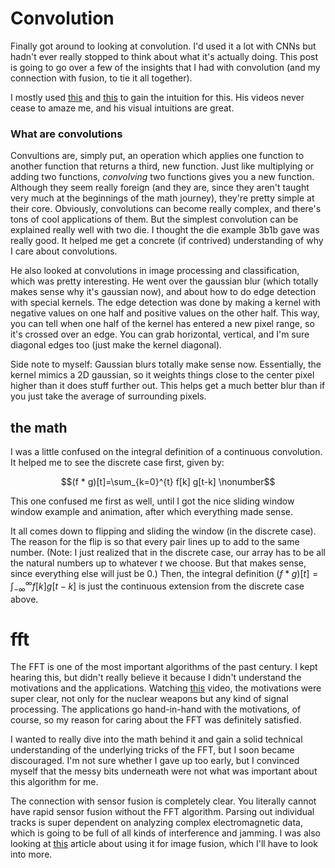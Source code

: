 <script type="text/x-mathjax-config"> MathJax.Hub.Config({ tex2jax: { skipTags: ['script', 'noscript', 'style', 'textarea', 'pre'], inlineMath: [['$','$']] } }); </script> <script src="https://cdn.mathjax.org/mathjax/latest/MathJax.js?config=TeX-AMS-MML_HTMLorMML" type="text/javascript"></script> 
# Convolution

Finally got around to looking at convolution. I'd used it a lot with CNNs but hadn't ever really stopped to think about what it's actually doing. This post is going to go over a few of the insights that I had with convolution (and my connection with fusion, to tie it all together).

I mostly used [this](https://www.youtube.com/watch?v=KuXjwB4LzSA) and [this](https://www.youtube.com/watch?v=IaSGqQa5O-M) to gain the intuition for this. His videos never cease to amaze me, and his visual intuitions are great.

### What are convolutions

Convultions are, simply put, an operation which applies one function to another function that returns a third, new function. Just like multiplying or adding two functions, _convolving_ two functions gives you a new function. Although they seem really foreign (and they are, since they aren't taught very much at the beginnings of the math journey), they're pretty simple at their core. Obviously, convolutions can become really complex, and there's tons of cool applications of them. But the simplest convolution can be explained really well with two die. I thought the die example 3b1b gave was really good. It helped me get a concrete (if contrived) understanding of why I care about convolutions.

He also looked at convolutions in image processing and classification, which was pretty interesting. He went over the gaussian blur (which totally makes sense why it's gaussian now), and about how to do edge detection with special kernels. The edge detection was done by making a kernel with negative values on one half and positive values on the other half. This way, you can tell when one half of the kernel has entered a new pixel range, so it's crossed over an edge. You can grab horizontal, vertical, and I'm sure diagonal edges too (just make the kernel diagonal).

Side note to myself: Gaussian blurs totally make sense now. Essentially, the kernel mimics a 2D gaussian, so it weights things close to the center pixel higher than it does stuff further out. This helps get a much better blur than if you just take the average of surrounding pixels.

## the math

I was a little confused on the integral definition of a continuous convolution. It helped me to see the discrete case first, given by:

$$(f * g)[t]=\sum_{k=0}^{t} f[k] g[t-k] \nonumber$$

This one confused me first as well, until I got the nice sliding window window example and animation, after which everything made sense.

It all comes down to flipping and sliding the window (in the discrete case). The reason for the flip is so that every pair lines up to add to the same number. (Note: I just realized that in the discrete case, our array has to be all the natural numbers up to whatever $t$ we choose. But that makes sense, since everything else will just be 0.) Then, the integral definition
$(f * g)[t]=\int_{-\infty}^{\infty} f[k] g[t-k] \nonumber$
is just the continuous extension from the discrete case above.

# fft

The FFT is one of the most important algorithms of the past century. I kept hearing this, but didn't really believe it because I didn't understand the motivations and the applications. Watching [this](https://www.youtube.com/watch?v=nmgFG7PUHfo) video, the motivations were super clear, not only for the nuclear weapons but any kind of signal processing. The applications go hand-in-hand with the motivations, of course, so my reason for caring about the FFT was definitely satisfied.

I wanted to really dive into the math behind it and gain a solid technical understanding of the underlying tricks of the FFT, but I soon became discouraged. I'm not sure whether I gave up too early, but I convinced myself that the messy bits underneath were not what was important about this algorithm for me.

The connection with sensor fusion is completely clear. You literally cannot have rapid sensor fusion without the FFT algorithm. Parsing out individual tracks is super dependent on analyzing complex electromagnetic data, which is going to be full of all kinds of interference and jamming. I was also looking at [this](https://core.ac.uk/download/pdf/151644728.pdf) article about using it for image fusion, which I'll have to look into more.
